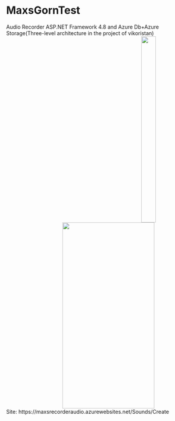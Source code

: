 # MaxsGornTest
<html>
<head>
Audio Recorder ASP.NET Framework 4.8 and Azure Db+Azure Storage(Three-level architecture in the project of vikoristan)
</head>
<body>
  <div class="row"> 
  <div class="column">
    <img src="https://i.ibb.co/7Gh2LJk/photo-2020-07-15-04-07-23.jpg" align="right" width=28% height="500" />
  </div>
  <div class="column">
  <img src="https://i.ibb.co/BG99cPM/Screenshot-1.png" align="right" height="500" width=70% />
  </div>  
</div>
  <h>Site: https://maxsrecorderaudio.azurewebsites.net/Sounds/Create</h>
  
</body>
</html>
